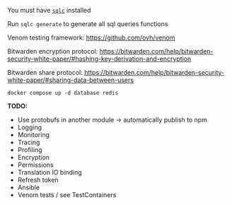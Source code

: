 You must have [`sqlc`](https://sqlc.dev/) installed

Run `sqlc generate` to generate all sql queries functions

Venom testing framework: https://github.com/ovh/venom

Bitwarden encryption protocol: https://bitwarden.com/help/bitwarden-security-white-paper/#hashing-key-derivation-and-encryption

Bitwarden share protocol: https://bitwarden.com/help/bitwarden-security-white-paper/#sharing-data-between-users

`docker compose up -d database redis`

**TODO:**
- Use protobufs in another module -> automatically publish to npm
- Logging
- Monitoring
- Tracing
- Profiling
- Encryption
- Permissions
- Translation IO binding
- Refresh token
- Ansible
- Venom tests / see TestContainers
